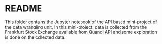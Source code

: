 # README

This folder contains the Jupyter notebook of the API based mini-project of the data wrangling unit. In this mini-project, data is collected from the Frankfurt Stock Exchange available from Quandl API and some exploration is done on the collected data.
